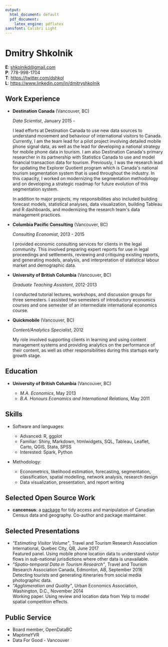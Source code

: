 ```yaml
---
output:
  html_document: default
  pdf_document:
    latex_engine: pdflatex
sansfont: Calibri Light
---
```

Dmitry Shkolnik
===============


**E**: shkolnikd@gmail.com  
**P**: 778-998-1704  
**T**: https://twitter.com/dshkol  
**L**: https://www.linkedin.com/in/dmitryshkolnik

Work Experience
---------------

*   **Destination Canada** (Vancouver, BC)

    *Data Scientist*, January 2015 - 

    I lead efforts at Destination Canada to use new data sources to understand movement and behaviour of international visitors to Canada.
    Currently, I am the team lead for a pilot project involving detailed mobile phone signal data, as well as the lead for developing a national strategy for mobile phone data in tourism. 
    I am also Destination Canada's primary researcher in its partnership with Statistics Canada to use and model financial transaction data for tourism. 
    Previously, I was the research lead for updating the Explorer Quotient program which is Canada's national tourism segmentation system that is used throughout the industry.
    In this capacity, I worked on modernizing the segmentation methodology and on developing a strategic roadmap for future evolution of this segmentation system. 
    
    In addition to major projects, my responsibilities also included building forecast models, statistical analyses, data visualization, building Tableau and R dashboards, and modernizing the research team's data management practices. 
    

*   **Columbia Pacific Consulting** (Vancouver, BC)

    *Consulting Economist*, 2013 - 2015

    I provided economic consulting services for clients in the legal community. 
    This involved preparing expert reports for use in legal proceedings and settlements,
    reviewing and critiquing existing reports, and generating models, analysis, and interpretation of statistical labour market and demographic data. 

*   **University of British Columbia** (Vancouver, BC)

    *Graduate Teaching Assistant*, 2012-2013

    I conducted tutorial lectures, workshops, and discussion groups for three semesters. I assisted two semesters of introductory economics courses
    and one semester of an intermediate international economics course. 

*   **Quickmobile** (Vancouver, BC)

    *Content/Analytics Specialist*, 2012

    My role involved supporting clients in learning and using content management systems and providing
    analytics on the performance of their content, as well as other responsibilities during this startups early growth stage. 


Education
---------

*   **University of British Columbia** (Vancouver, BC)

    -   *M.A. Economics*, May 2013
    -   *B.A. Honours Economics and International Relations*, May 2011


Skills
------

* Software and languages:
    -   Advanced: R, ggplot
    -   Familiar: Shiny, Markdown, htmlwidgets, SQL, Tableau, Leaflet, Carto, QGIS, Stata, SPSS
    -   Interested: Spark, Python  

* Methodology:
    -   Econometrics, likelihood estimation, forecasting, segmentation, classification, spatial modelling, network analysis, research design
    -   Data visualization, presentation, and report writing
    
Selected Open Source Work
-------------------------

* **cancensus**: a [package](https://github.com/mountainMath/cancensus) for tidy access and manipulation of Canadian Census data and geography. Co-author and package maintainer. 

Selected Presentations
----------------------

* *"Estimating Visitor Volume"*, Travel and Tourism Research Association International, Quebec City, QB, June 2017  
     Featured panel. Using mobile phone location data to understand visitor flows in sub-national jurisdictions where other data is unavailable.  
* *"Spatio-temporal Data in Tourism Research"*, Travel and Tourism Research Association Canada, Edmonton, AB, September 2016  
     Detecting tourists and generating itineraries from social media photographic data.  
* *"Agglomeration and Quality"*, Urban Economics Association,  Washington, D.C., November 2014  
     Working paper. Using review and location data from Yelp to model spatial competition effects.  

Public Service
--------------

* Board member, OpenDataBC  
* MaptimeYVR  
* Data For Good - Vancouver  

